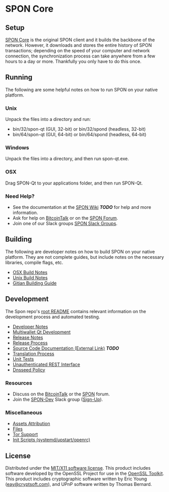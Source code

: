 SPON Core
=====================

Setup
---------------------
[SPON Core](http://spon.org/wallet) is the original SPON client and it builds the backbone of the network. However, it downloads and stores the entire history of SPON transactions; depending on the speed of your computer and network connection, the synchronization process can take anywhere from a few hours to a day or more. Thankfully you only have to do this once.

Running
---------------------
The following are some helpful notes on how to run SPON on your native platform.

### Unix

Unpack the files into a directory and run:

- bin/32/spon-qt (GUI, 32-bit) or bin/32/spond (headless, 32-bit)
- bin/64/spon-qt (GUI, 64-bit) or bin/64/spond (headless, 64-bit)

### Windows

Unpack the files into a directory, and then run spon-qt.exe.

### OSX

Drag SPON-Qt to your applications folder, and then run SPON-Qt.

### Need Help?

* See the documentation at the [SPON Wiki](https://en.bitcoin.it/wiki/Main_Page) ***TODO***
for help and more information.
* Ask for help on [BitcoinTalk](https://bitcointalk.org/index.php?topic=1262920.0) or on the [SPON Forum](http://forum.spon.org/).
* Join one of our Slack groups [SPON Slack Groups](https://spon.org/slack-logins/).

Building
---------------------
The following are developer notes on how to build SPON on your native platform. They are not complete guides, but include notes on the necessary libraries, compile flags, etc.

- [OSX Build Notes](build-osx.md)
- [Unix Build Notes](build-unix.md)
- [Gitian Building Guide](gitian-building.md)

Development
---------------------
The Spon repo's [root README](https://github.com/SPON-Project/SPON/blob/master/README.md) contains relevant information on the development process and automated testing.

- [Developer Notes](developer-notes.md)
- [Multiwallet Qt Development](multiwallet-qt.md)
- [Release Notes](release-notes.md)
- [Release Process](release-process.md)
- [Source Code Documentation (External Link)](https://dev.visucore.com/bitcoin/doxygen/) ***TODO***
- [Translation Process](translation_process.md)
- [Unit Tests](unit-tests.md)
- [Unauthenticated REST Interface](REST-interface.md)
- [Dnsseed Policy](dnsseed-policy.md)

### Resources

* Discuss on the [BitcoinTalk](https://bitcointalk.org/index.php?topic=1262920.0) or the [SPON](http://forum.spon.org/) forum.
* Join the [SPON-Dev](https://spon-dev.slack.com/) Slack group ([Sign-Up](https://spon-dev.herokuapp.com/)).

### Miscellaneous
- [Assets Attribution](assets-attribution.md)
- [Files](files.md)
- [Tor Support](tor.md)
- [Init Scripts (systemd/upstart/openrc)](init.md)

License
---------------------
Distributed under the [MIT/X11 software license](http://www.opensource.org/licenses/mit-license.php).
This product includes software developed by the OpenSSL Project for use in the [OpenSSL Toolkit](https://www.openssl.org/). This product includes
cryptographic software written by Eric Young ([eay@cryptsoft.com](mailto:eay@cryptsoft.com)), and UPnP software written by Thomas Bernard.
